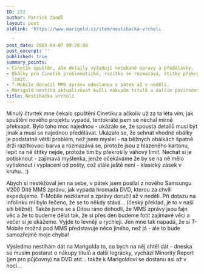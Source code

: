 ```yaml
---
ID: 222
author: Patrick Zandl
layout: post
oldlink: 'https://www.marigold.cz/item/nestihacka-vrcholi

  '
post_date: 2003-04-07 09:26:00
post_excerpt: ''
published: true
summary_points:
- Cinetik spuštěn, ale detaily vyžadují nečekané úpravy a předělávky.
- Obálky pro Cinetik problematické, razítko se rozmazává, štítky překračují váhový
  limit.
- T-Mobile doručil MMS zprávu odeslanou v pátek až v neděli.
- Marigold nestíhá aktualizovat kvůli nákupům titulů a dalším povinnostem.
title: Nestíhačka vrcholí
---
```


<p>
Minulý čtvrtek mne čekalo spuštění Cinetiku a ačkoliv už za ta léta vím, jak spuštění nového projektu vypadá, tentokráte jsem se nechal mírně překvapit. Bylo toho moc najednou - ukázalo se, že spousta detailů musí být jinak a musí se najednou předělávat. Ukázalo se, že sehnat vhodné obálky je podstatně větší problém, než jsem myslel - na běžných obálkách špatně drží razítkovací barva a rozmazává se, protože jsou z hlazeného kartonu, lepit na ně štítky nejde, protože tím by překrošily váhový limit. Nechat si je potisknout - zajímavá myšlenka, jenže očekáváme že by se na ně mělo vytisknout i vyplacení od pošty, což stále ještě není - klasický zásek v kruhu.. :)</p>

<p>
Abych si nestěžoval jen na sebe, v pátek jsem posílal z nového Samsungu V200 Ditě MMS zprávu, jak vypadá hromada DVD, kterou za chvíli expedujeme. T-Mobile nezklamal a zprávy doručil až v neděli. Při dotazu na infolinku mi bylo řečeno, že se to někdy stává... (český překlad, je to v naší síti běžné). Takže jsme se s Ditou ráno dohodli, že MMS zprávy jsou fajn věc a že to budeme dělat tak, že si přes den budeme fotit zajímavé věci a večer si je ukážeme. Vyjde to levněji a rychleji. Jen mne tak napadá, že si T-Mobile možná pod MMS představuje něco jiného, než já - ale to bude samozřejmě moje chyba!</p>

<p>
Výsledmo nestíhám dát na Marigolda to, co bych na něj chtěl dát - dneska se musím postarat o nákupy titulů a další legrácky, vychází Minority Report (jen pro půjčovny) na DVD atd... takže k Marigoldovi se dostanu asi až v noci...</p>